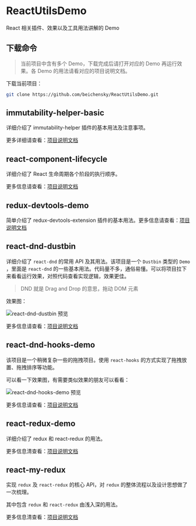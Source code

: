 # ReactUtilsDemo

React 相关插件、效果以及工具用法讲解的 Demo

## 下载命令

> 当前项目中含有多个 Demo，下载完成后请打开对应的 Demo 再运行效果。各 Demo 的用法请看对应的项目说明文档。

下载当前项目：

```bash
git clone https://github.com/beichensky/ReactUtilsDemo.git
```

## immutability-helper-basic

详细介绍了 immutability-helper 插件的基本用法及注意事项。

更多详细请查看：[项目说明文档](https://github.com/beichensky/ReactUtilsDemo/blob/master/immutability-helper-basic/README.md)

## react-component-lifecycle

详细介绍了 React 生命周期各个阶段的执行顺序。

更多信息请查看：[项目说明文档](https://github.com/beichensky/ReactUtilsDemo/blob/master/react-component-lifecycle/README.md)

## redux-devtools-demo

简单介绍了 redux-devtools-extension 插件的基本用法。更多信息请查看：[项目说明文档](https://github.com/beichensky/ReactUtilsDemo/blob/master/redux-devtools-demo/README.md)

## react-dnd-dustbin

详细介绍了 `react-dnd` 的常用 API 及其用法。该项目是一个 `Dustbin` 类型的 `Demo` ，里面是 `react-dnd` 的一些基本用法。代码量不多，通俗易懂。可以将项目拉下来看看运行效果，对照代码查看实现逻辑，效果更佳。

> DND 就是 Drag and Drop 的意思，拖动 DOM 元素

效果图：

![react-dnd-dustbin 预览](https://github.com/beichensky/ReactUtilsDemo/blob/master/react-dnd-dustbin/Dustbin效果.gif)

更多信息请查看：[项目说明文档](https://github.com/beichensky/ReactUtilsDemo/blob/master/react-dnd-dustbin/README.md)

## react-dnd-hooks-demo

该项目是一个稍微复杂一些的拖拽项目。使用 `react-hooks` 的方式实现了拖拽放置、拖拽排序等功能。

可以看一下效果图，有需要类似效果的朋友可以看看：

![react-dnd-hooks-demo 预览](https://github.com/beichensky/ReactUtilsDemo/blob/master/react-dnd-hooks-demo/拖拽并排序预览.gif)

更多信息请查看：[项目说明文档](https://github.com/beichensky/ReactUtilsDemo/blob/master/react-dnd-hooks-demo/README.md)

## react-redux-demo

详细介绍了 redux 和 react-redux 的用法。

更多信息清查看：[项目说明文档](https://github.com/beichensky/ReactUtilsDemo/blob/master/react-redux-demo/README.md)

## react-my-redux

实现 `redux` 及 `react-redux` 的核心 API，对 `redux` 的整体流程以及设计思想做了一次梳理。

其中包含 `redux` 和 `react-redux` 由浅入深的用法。

更多信息清查看：[项目说明文档](https://github.com/beichensky/ReactUtilsDemo/blob/master/react-my-redux/README.md)
